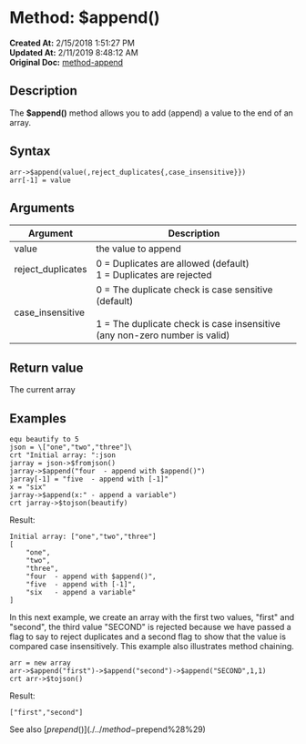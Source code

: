 # Method: $append()

**Created At:** 2/15/2018 1:51:27 PM  
**Updated At:** 2/11/2019 8:48:12 AM  
**Original Doc:** [method-append](https://docs.jbase.com/42948-dynamic-objects/method-append)  


## Description

The **$append()** method allows you to add (append) a value to the end of an array.



## Syntax

```
arr->$append(value(,reject_duplicates{,case_insensitive}})
arr[-1] = value
```



## Arguments


| Argument<br> | Description<br> |
| --- | --- |
| value | the value to append<br> |
| reject\_duplicates | 0 = Duplicates are allowed (default)<br>1 = Duplicates are rejected |
| case\_insensitive<br> | 0 = The duplicate check is case sensitive (default)<br><br>1 = The duplicate check is case insensitive (any non-zero number is valid)<br> |




## Return value

The current array



## Examples

```
equ beautify to 5
json = \["one","two","three"]\
crt "Initial array: ":json
jarray = json->$fromjson()
jarray->$append("four  - append with $append()")
jarray[-1] = "five  - append with [-1]"
x = "six"
jarray->$append(x:" - append a variable")
crt jarray->$tojson(beautify)
```

Result:

```
Initial array: ["one","two","three"]
[
    "one",
    "two",
    "three",
    "four  - append with $append()",
    "five  - append with [-1]",
    "six   - append a variable"
]
```



In this next example, we create an array with the first two values, "first" and "second", the third value "SECOND" is rejected because we have passed a flag to say to reject duplicates and a second flag to show that the value is compared case insensitively. This example also illustrates method chaining.

```
arr = new array
arr->$append("first")->$append("second")->$append("SECOND",1,1)
crt arr->$tojson()
```

Result:

```
["first","second"]
```



See also [$prepend()](./../method-$prepend%28%29)
